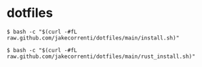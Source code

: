 # dotfiles

`$ bash -c "$(curl -#fL raw.github.com/jakecorrenti/dotfiles/main/install.sh)"`

`$ bash -c "$(curl -#fL raw.github.com/jakecorrenti/dotfiles/main/rust_install.sh)"`
